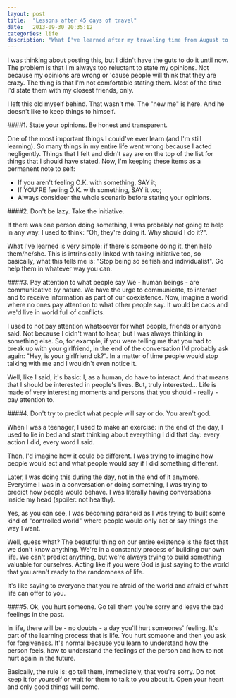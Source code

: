 ```yaml
---
layout: post 
title:  "Lessons after 45 days of travel"
date:   2013-09-30 20:35:12
categories: life
description: "What I've learned after my traveling time from August to September."
---
```


I was thinking about posting this, but I didn't have the guts to do it until now. 
The problem is that I'm always too reluctant to state  my opinions. Not because my opinions are wrong or 'cause people will think that they are crazy. The thing is that I'm not comfortable stating them. Most of the time I'd state them with my closest friends, only.

I left this old myself behind. That wasn't me. The "new me" is here. And he doesn't like to keep things to himself.


####1. State your opinions. Be honest and transparent.

One of the most important things I could've ever learn (and I'm still learning).
So many things in my entire life went wrong because I acted negligently.
Things that I felt and didn't say are on the top of the list for things that I should have stated.
Now, I'm keeping these items as a permanent note to self:

- If you aren't feeling O.K. with something, SAY it;
- If YOU'RE feeling O.K. with something, SAY it too;
- Always consideer the whole scenario before stating your opinions. 


####2. Don't be lazy. Take the initiative.

If there was one person doing something, I was probably not going to help in any way. I used to think: "Oh, they're doing it. Why should I do it?". 

What I've learned is very simple: if there's someone doing it, then help them/he/she. This is intrinsically linked with taking initiative too, so basically, what this tells me is: "Stop being so selfish and individualist". Go help them in whatever way you can.



####3. Pay attention to what people say
We - human beings - are communicative by nature. We have the urge to communicate, to interact and to receive information as part of our coexistence. Now, imagine a world where no ones pay attention to what other people say. It would be caos and we'd live in world full of conflicts. 

I used to not pay attention whatsoever for what people, friends or anyone said. Not because I didn't want to hear, but I was always thinking in something else. So, for example, if you were telling me that you had to break up with your girlfriend, in the end of the conversation I'd probably ask again: "Hey, is your girlfriend ok?". In a matter of time people would stop talking with me and I wouldn't even notice it. 

Well, like I said, it's basic: I, as a human, do have to interact. And that means that I should be interested in people's lives. But, truly interested... Life is made of very interesting moments and persons that you should - really - pay attention to.


####4. Don't try to predict what people will say or do. You aren't god.

When I was a teenager, I used to make an exercise: in the end of the day, I used to lie in bed and start thinking about everything I did that day: every action I did, every word I said. 

Then, I'd imagine how it could be different. I was trying to imagine how people would act and what people would say if I did something different.

Later, I was doing this during the day, not in the end of it anymore. Everytime I was in a conversation or doing something, I was trying to predict how people would behave. I was literally having conversations inside my head (spoiler: not healthy). 

Yes, as you can see, I was becoming paranoid as I was trying to built some kind of "controlled world" where people would only act or say things the way I want. 

Well, guess what? The beautiful thing on our entire existence is the fact that we don't know anything. We're in a constantly process of building our own life. We can't predict anything, but we're always trying to build something valuable for ourselves. Acting like if you were God is just saying to the world that you aren't ready to the randomness of life. 

It's like saying to everyone that you're afraid of the world and afraid of what life can offer to you.

####5. Ok, you hurt someone. Go tell them you're sorry and leave the bad feelings in the past.

In life, there will be - no doubts - a day you'll hurt someones' feeling. It's part of the learning process that is life. You hurt someone and then you ask for forgiveness. It's normal because you learn to understand how the person feels, how to understand the feelings of the person and how to not hurt again in the future.

Basically, the rule is: go tell them, immediately, that you're sorry. Do not keep it for yourself or wait for them to talk to you about it. Open your heart and only good things will come.

